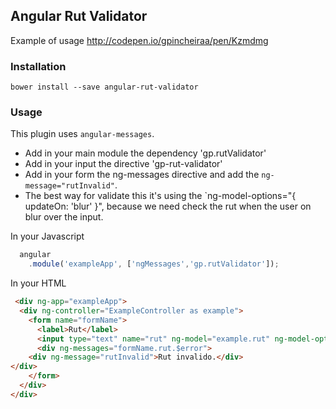 ## Angular Rut Validator

Example of usage http://codepen.io/gpincheiraa/pen/Kzmdmg


### Installation

`bower install --save angular-rut-validator`

### Usage

This plugin uses `angular-messages`. 

- Add in your main module the dependency 'gp.rutValidator'
- Add in your input the directive 'gp-rut-validator'
- Add in your form the ng-messages directive and add the `ng-message="rutInvalid"`. 
- The best way for validate this it's using the `ng-model-options="{ updateOn: 'blur' }", because
  we need check the rut when the user on blur over the input.

In your Javascript

```javascript
  angular
    .module('exampleApp', ['ngMessages','gp.rutValidator']);
```
In your HTML

```html
 <div ng-app="exampleApp">
  <div ng-controller="ExampleController as example">
    <form name="formName">
      <label>Rut</label>
      <input type="text" name="rut" ng-model="example.rut" ng-model-options="{ updateOn: 'blur' }" gp-rut-validator/>
      <div ng-messages="formName.rut.$error">
    <div ng-message="rutInvalid">Rut invalido.</div>
</div>
    </form>
  </div>
</div>
```

